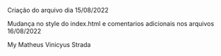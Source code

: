 Criação do arquivo dia 15/08/2022

Mudança no style do index.html e comentarios adicionais nos arquivos 16/08/2022


My Matheus Vinicyus Strada
